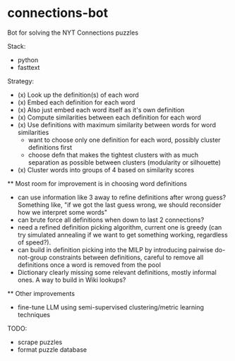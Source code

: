 # connections-bot
Bot for solving the NYT Connections puzzles

Stack:
- python
- fasttext

Strategy:
- (x) Look up the definition(s) of each word
- (x) Embed each definition for each word
- (x) Also just embed each word itself as it's own definition
- (x) Compute similarities between each definition for each word
- (x) Use definitions with maximum similarity between words for word similarities
	- want to choose only one definition for each word, possibly cluster definitions first
	- choose defn that makes the tightest clusters with as much separation as possible between clusters (modularity or silhouette)
- (x) Cluster words into groups of 4 based on similarity scores


** Most room for improvement is in choosing word definitions
- can use information like 3 away to refine definitions after wrong guess? Something like, "if we got the last guess wrong, we should reconsider how we interpret some words"
- can brute force all definitions when down to last 2 connections?
- need a refined definition picking algorithm, current one is greedy (can try simulated annealing if we want to get something working, regardless of speed?).
- can build in definition picking into the MILP by introducing pairwise do-not-group constraints between definitions, careful to remove all definitions once a word is removed from the pool
- Dictionary clearly missing some relevant definitions, mostly informal ones. A way to build in Wiki lookups?

** Other improvements
- fine-tune LLM using semi-supervised clustering/metric learning techniques


TODO:
- scrape puzzles
- format puzzle database

